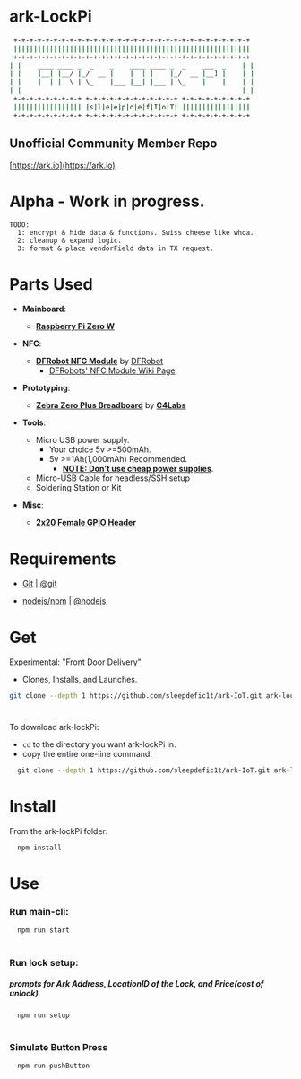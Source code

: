 # ark-LockPi

```bash
 +-+-+-+-+-+-+-+-+-+-+-+-+-+-+-+-+-+-+-+-+-+-+-+-+-+-+-+-+-+
 |||||||||||||||||||||||||||||||||||||||||||||||||||||||||||
 +-+-+-+-+-+-+-+-+-+-+-+-+-+-+-+-+-+-+-+-+-+-+-+-+-+-+-+-+-+
| |    ____ ____ _  _    _    ____ ____ _  _    ___  _    | | 
| |    |__| |__/ |_/  __ |    |  | |    |_/  __ |__] |    | | 
| |    |  | |  \ | \_    |___ |__| |___ | \_    |    |    | | 
| |                                                       | | 
 +-+-+-+-+-+-+-+-+ +-+-+-+-+-+-+-+-+-+-+-+ +-+-+-+-+-+-+-+-+
 ||||||||||||||||| |s|l|e|e|p|d|e|f|I|o|T| |||||||||||||||||
 +-+-+-+-+-+-+-+-+ +-+-+-+-+-+-+-+-+-+-+-+ +-+-+-+-+-+-+-+-+
 ````

## Unofficial Community Member Repo

[https://ark.io](https://ark.io)

# Alpha - Work in progress.

```
TODO:  
  1: encrypt & hide data & functions. Swiss cheese like whoa.
  2: cleanup & expand logic.
  3: format & place vendorField data in TX request.
```

# Parts Used

- **Mainboard**: 
  -  [**Raspberry Pi Zero W**](https://www.raspberrypi.org/products/raspberry-pi-zero-w/)

- **NFC**: 
  -  [**DFRobot NFC Module**](https://www.dfrobot.com/product-892.html) by [DFRobot](https://dfrobot.com/)
     - [DFRobots' NFC Module Wiki Page](https://www.dfrobot.com/wiki/index.php/NFC_Module_for_Arduino_(SKU:DFR0231))

- **Prototyping**:
  -  [**Zebra Zero Plus Breadboard**](https://c4labs.net/products/zebra-zero-plus-for-raspberry-pi-zero-wood-1) by [**C4Labs**](https://c4labs.net)

- **Tools**:
  -  Micro USB power supply.
     - Your choice 5v  >=500mAh.
     - 5v  >=1Ah(1,000mAh) Recommended.
       - [**NOTE: Don't use cheap power supplies**](https://www.google.com/search?q=dangers+of+cheap+usb+power+supplies).
  -  Micro-USB Cable for headless/SSH setup
  -  Soldering Station or Kit

- **Misc**:
  -  [**2x20 Female GPIO Header**](https://www.adafruit.com/product/2222)


# Requirements 

- [Git](https://git-scm.com/downloads) | [@git](https://github.com/git/) 
  
- [nodejs/npm](https://nodejs.org/en/download/) | [@nodejs](https://github.com/nodejs/) 
  
  

# Get

Experimental: "Front Door Delivery"
- Clones, Installs, and Launches.
```bash
git clone --depth 1 https://github.com/sleepdefic1t/ark-IoT.git ark-lockPi && cd ark-lockPi && git filter-branch --prune-empty --subdirectory-filter ark-lockPi HEAD && npm install && npm run start
```
#

To download ark-lockPi:  
- ```cd``` to the directory you want ark-lockPi in. 
- copy the entire one-line command.
```bash
  git clone --depth 1 https://github.com/sleepdefic1t/ark-IoT.git ark-lockPi && cd ark-lockPi && git filter-branch --prune-empty --subdirectory-filter ark-lockPi HEAD
``` 

# Install
From the ark-lockPi folder:
```bash
  npm install
``` 

# Use 
### Run main-cli: 
```bash
  npm run start
```
#
### Run lock setup: 
##### prompts for Ark Address, LocationID of the Lock, and Price(cost of unlock)
```bash
  npm run setup
``` 
#
### Simulate Button Press
```bash
  npm run pushButton
``` 
#
